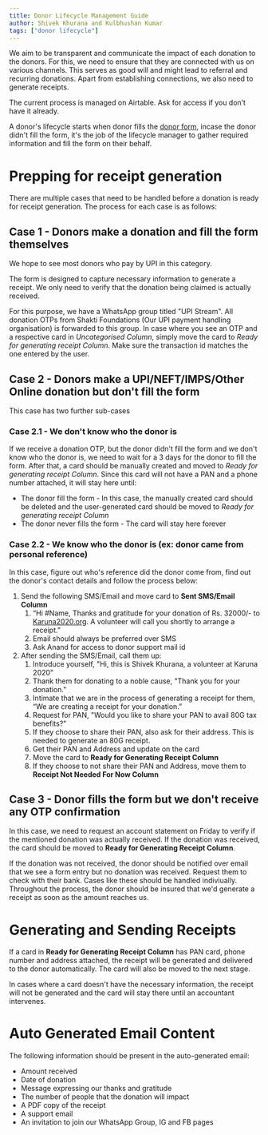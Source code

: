 ```yaml
---
title: Donor Lifecycle Management Guide
author: Shivek Khurana and Kulbhushan Kumar
tags: ["donor lifecycle"]
---
```


We aim to be transparent and communicate the impact of each donation to the donors. For this, we need to ensure that they are connected with us on various channels. This serves as good will and might lead to referral and recurring donations.
Apart from establishing connections, we also need to generate receipts.

The current process is managed on Airtable. Ask for access if you don’t have it already.

A donor's lifecycle starts when donor fills the [donor form](https://go.karuna2020.org/donor), incase the donor didn't fill the form, it's the job of the lifecycle manager to gather required information and fill the form on their behalf.

# Prepping for receipt generation
There are multiple cases that need to be handled before a donation is ready for receipt generation. The process for each case is as follows:

## Case 1 - Donors make a donation and fill the form themselves
We hope to see most donors who pay by UPI in this category.

The form is designed to capture necessary information to generate a receipt. We only need to verify that the donation being claimed is actually received. 

For this purpose, we have a WhatsApp group titled "UPI Stream". All donation OTPs from Shakti Foundations (Our UPI payment handling organisation) is forwarded to this group. In case where you see an OTP and a respective card in *Uncategorised Column*, simply move the card to *Ready for generating receipt Column*. Make sure the transaction id matches the one entered by the user.

## Case 2 - Donors make a UPI/NEFT/IMPS/Other Online donation but don't fill the form

This case has two further sub-cases

### Case 2.1 - We don't know who the donor is
If we receive a donation OTP, but the donor didn't fill the form and we don't know who the donor is, we need to wait for a 3 days for the donor to fill the form. After that, a card should be manually created and moved to *Ready for generating receipt Column*. Since this card will not have a PAN and a phone number attached, it will stay here until:
- The donor fill the form - In this case, the manually created card should be deleted and the user-generated card should be moved to *Ready for generating receipt Column*
- The donor never fills the form - The card will stay here forever

### Case 2.2 - We know who the donor is (ex: donor came from personal reference)
In this case, figure out who's reference did the donor come from, find out the donor's contact details and follow the process below:

1. Send the following SMS/Email and move card to **Sent SMS/Email Column**
   1. “Hi #Name, Thanks and gratitude for your donation of Rs. 32000/- to [Karuna2020.org](http://karuna2020.org). A volunteer will call you shortly to arrange a receipt.”
   2. Email should always be preferred over SMS
   3. Ask Anand for access to donor support mail id
2. After sending the SMS/Email, call them up:
   1. Introduce yourself, "Hi, this is Shivek Khurana, a volunteer at Karuna 2020"
   2. Thank them for donating to a noble cause, "Thank you for your donation."
   3. Intimate that we are in the process of generating a receipt for them, “We are creating a receipt for your donation.”
   4. Request for PAN, "Would you like to share your PAN to avail 80G tax benefits?"
   5. If they choose to share their PAN, also ask for their address. This is needed to generate an 80G receipt.
   6. Get their PAN and Address and update on the card
   7. Move the card to **Ready for Generating Receipt Column**
   8. If they choose to not share their PAN and Address, move them to **Receipt Not Needed For Now Column**

## Case 3 - Donor fills the form but we don't receive any OTP confirmation
In this case, we need to request an account statement on Friday to verify if the mentioned donation was actually received.
If the donation was received, the card should be moved to **Ready for Generating Receipt Column**.

If the donation was not received, the donor should be notified over email that we see a form entry but no donation was received. Request them to check with their bank. Cases like these should be handled indiviually. Throughout the process, the donor should be insured that we'd generate a receipt as soon as the amount reaches us.

# Generating and Sending Receipts
If a card in **Ready for Generating Receipt Column** has PAN card, phone number and address attached, the receipt will be generated and delivered to the donor automatically. The card will also be moved to the next stage.

In cases where a card doesn't have the necessary information, the receipt will not be generated and the card will stay there until an accountant intervenes. 

# Auto Generated Email Content
The following information should be present in the auto-generated email:
- Amount received 
- Date of donation
- Message expressing our thanks and gratitude
- The number of people that the donation will impact
- A PDF copy of the receipt
- A support email
- An invitation to join our WhatsApp Group, IG and FB pages
